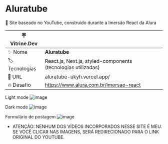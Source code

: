 # Aluratube

:movie_camera: Site baseado no YouTube, construído durante a Imersão React da Alura

| :placard: Vitrine.Dev |     |
| -------------  | --- |
| :sparkles: Nome        | **Aluratube**
| :label: Tecnologias | React.js, Next.js, styled-components (tecnologias utilizadas)
| :rocket: URL         | aluratube-ukyh.vercel.app/
| :fire: Desafio     | https://www.alura.com.br/imersao-react

<!-- Inserir imagem com a #vitrinedev ao final do link -->
Light mode
![image](https://user-images.githubusercontent.com/101731779/201398779-83742353-3118-4e8f-b1e1-e819df094e8d.png#vitrinedev)

Dark mode
![image](https://user-images.githubusercontent.com/101731779/201399154-8cef44d3-1e99-4bc0-917f-346ddfcb6c17.png)

Formulário de postagem
![image](https://user-images.githubusercontent.com/101731779/201399598-9c34db5e-1cfd-4f7f-a4af-668057d48abb.png)

* ATENÇÃO: NENHUM DOS VÍDEOS INCORPORADOS NESSE SITE É MEU. SE VOCÊ CLICAR NAS IMAGENS, SERÁ REDIRECIONADO PARA O LINK ORIGINAL DO YOUTUBE.



